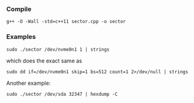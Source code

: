 ### Compile

```
g++ -O -Wall -std=c++11 sector.cpp -o sector
```

### Examples

```
sudo ./sector /dev/nvme0n1 1 | strings
```

which does the exact same as

```
sudo dd if=/dev/nvme0n1 skip=1 bs=512 count=1 2>/dev/null | strings
```

Another example:

```
sudo ./sector /dev/sda 32347 | hexdump -C
```

